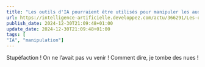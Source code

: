```yaml
---
title: "Les outils d'IA pourraient être utilisés pour manipuler les audiences en ligne afin qu'elles prennent des décisions~? qu'il s'agisse de savoir quoi acheter ou pour qui voter, d'après une nouvelle étude"
url: https://intelligence-artificielle.developpez.com/actu/366291/Les-outils-d-IA-pourraient-etre-utilises-pour-manipuler-les-audiences-en-ligne-afin-qu-elles-prennent-des-decisions-qu-il-s-agisse-de-savoir-quoi-acheter-ou-pour-qui-voter-d-apres-une-nouvelle-etude/
publish_date: 2024-12-30T21:09:48+01:00
update_date: 2024-12-30T21:09:48+01:00
tags: [
"IA", "manipulation"]
---
```


Stupéfaction ! On ne l’avait pas vu venir ! Comment dire, je tombe des nues !
